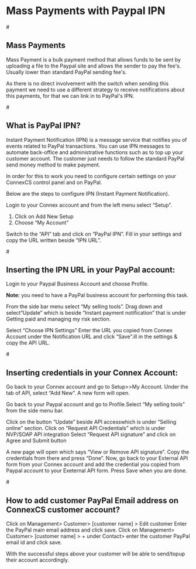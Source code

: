 <h1>Mass Payments with Paypal IPN</h1>

#<h2>Mass Payments</h2>

Mass Payment is a bulk payment method that allows funds to be sent by uploading a file to the Paypal site and allows the sender to pay the fee's. Usually lower than standard PayPal sending fee's.

As there is no direct involvement with the switch when sending this payment we need to use a different strategy to receive notifications about this payments, for that we can link in to PayPal's IPN.

#<h2>What is PayPal IPN?</h2>

Instant Payment Notification (IPN) is a message service that notifies you of events related to PayPal transactions. You can use IPN messages to automate back-office and administrative functions such as to top up your customer account. The customer just needs to follow the standard PayPal send money method to make payment.

In order for this to work you need to configure certain settings on your ConnexCS control panel and on PayPal.

Below are the steps to configure IPN (Instant Payment Notification).

Login to your Connex account and from the left menu select “Setup”.

1. Click on Add New Setup
2. Choose “My Account”

Switch to the “API” tab and click on “PayPal IPN”.
Fill in your settings and copy the URL written beside “IPN URL”.

#<h2>Inserting the IPN URL in your PayPal account:</h2>

Login to your Paypal Business  Account and choose Profile. 

<b>Note:</b> you need to have a PayPal business account for performing this task.

From the side bar menu select “My selling tools”.
Drag down and select“Update” which is beside “Instant payment notification” that is under Getting paid and managing my risk section.

Select “Choose IPN Settings”
Enter the URL you copied from Connex Account under the Notification URL and click “Save”.ill in the settings & copy the API URL.

#<h2>Inserting credentials in your Connex Account:</h2>

Go back to your Connex account and go to Setup>>My Account. Under the tab of API, select “Add New”.  A new form will open.

Go back to your Paypal account and go to Profile.Select “My selling tools” from the side menu bar.

Click on the button “Update” beside API accesswhich is under “Selling online” section.
Click on “Request API Credentials” which is under NVP/SOAP API integration
Select “Request API signature” and click on Agree and Submit button

A new page will open which says “View or Remove API signature”. Copy the credentials from there and press “Done”.
Now, go back to your External API form from your Connex account and add the credential you copied from Paypal account to your Exeternal API form. Press Save when you are done.

#<h2>How to add customer PayPal Email address on ConnexCS customer account?</h2>

Click on Management> Customer> [customer name] > Edit customer
Enter the PayPal main email address and click save.
Click on Management> Customer> [customer name] > + under Contact> enter the customer PayPal email id and click save.

With the successful steps above your customer will be able to send/topup their account accordingly.
